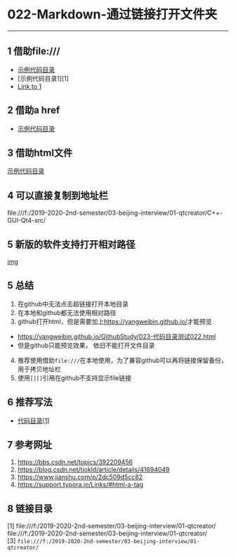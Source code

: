 # 022-Markdown-通过链接打开文件夹  
---
## 1 借助file:///   
- [示例代码目录](file:///f:/2019-2020-2nd-semester/03-beijing-interview/01-qtcreator/src/)     
- [示例代码目录1][1]   
- <a href="#1">Link to 1</a>

## 2 借助a href   
- <a href="file:///f:/2019-2020-2nd-semester/03-beijing-interview/01-qtcreator/src/">示例代码目录</a>   

## 3 借助html文件  
[示例代码目录](./023-代码目录测试022.html)    

## 4 可以直接复制到地址栏  
file:///f:/2019-2020-2nd-semester/03-beijing-interview/01-qtcreator/C++-GUI-Qt4-src/   

## 5 新版的软件支持打开相对路径  
[img](./img)

## 5 总结  

1. 在github中无法点击超链接打开本地目录    
2. 在本地和github都无法使用相对路径    
3. github打开html，但是需要加上<https://yangweibin.github.io/>才能预览   
  - https://yangweibin.github.io/GithubStudy/023-代码目录测试022.html   
  - 但是github只能预览效果， 依旧不能打开文件目录   
4. 推荐使用借助`file:///`在本地使用，为了兼容github可以再将链接保留备份，用于拷贝地址栏   
5. 使用`[][]`引用在github不支持显示file链接   
## 6 推荐写法

- [代码目录](file:///f:/2019-2020-2nd-semester/03-beijing-interview/01-qtcreator/C++-GUI-Qt4-src/)<a href="#1">[1]</a>   


## 7 参考网址

1. <https://bbs.csdn.net/topics/392209456>   
2. https://blog.csdn.net/tiokld/article/details/41694049  
3. https://www.jianshu.com/p/2dc509d5cc82     
4. https://support.typora.io/Links/#html-a-tag    


## 8 链接目录  
<a name="1"></a> [1] file:///f:/2019-2020-2nd-semester/03-beijing-interview/01-qtcreator/   
<a name="2"></a> file:///f:/2019-2020-2nd-semester/03-beijing-interview/01-qtcreator/   
<a name="3"></a> [3] `file:///f:/2019-2020-2nd-semester/03-beijing-interview/01-qtcreator/ `    


